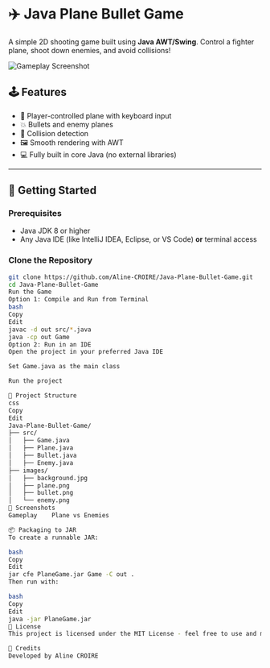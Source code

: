 # ✈️ Java Plane Bullet Game

A simple 2D shooting game built using **Java AWT/Swing**. Control a fighter plane, shoot down enemies, and avoid collisions!

![Gameplay Screenshot](https://github.com/Aline-CROIRE/Java-Plane-Bullet-Game/raw/main/images/preview.png)

## 🕹️ Features

- 🔫 Player-controlled plane with keyboard input
- 💥 Bullets and enemy planes
- 🎯 Collision detection
- 🖼️ Smooth rendering with AWT
- 💻 Fully built in core Java (no external libraries)

---

## 🚀 Getting Started

### Prerequisites

- Java JDK 8 or higher
- Any Java IDE (like IntelliJ IDEA, Eclipse, or VS Code) **or** terminal access

### Clone the Repository

```bash
git clone https://github.com/Aline-CROIRE/Java-Plane-Bullet-Game.git
cd Java-Plane-Bullet-Game
Run the Game
Option 1: Compile and Run from Terminal
bash
Copy
Edit
javac -d out src/*.java
java -cp out Game
Option 2: Run in an IDE
Open the project in your preferred Java IDE

Set Game.java as the main class

Run the project

🧱 Project Structure
css
Copy
Edit
Java-Plane-Bullet-Game/
├── src/
│   ├── Game.java
│   ├── Plane.java
│   ├── Bullet.java
│   ├── Enemy.java
├── images/
│   ├── background.jpg
│   ├── plane.png
│   ├── bullet.png
│   └── enemy.png
📸 Screenshots
Gameplay	Plane vs Enemies

📦 Packaging to JAR
To create a runnable JAR:

bash
Copy
Edit
jar cfe PlaneGame.jar Game -C out .
Then run with:

bash
Copy
Edit
java -jar PlaneGame.jar
📝 License
This project is licensed under the MIT License - feel free to use and modify!

🙌 Credits
Developed by Aline CROIRE
